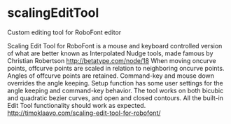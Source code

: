 scalingEditTool
===============
Custom editing tool for RoboFont editor

Scaling Edit Tool for RoboFont is a mouse and keyboard controlled version of what are better known
as Interpolated Nudge tools, made famous by Christian Robertson http://betatype.com/node/18
When moving oncurve points, offcurve points are scaled in relation to neighboring oncurve points.
Angles of offcurve points are retained. Command-key and mouse down overrides the angle keeping.
Setup function has some user settings for the angle keeping and command-key behavior.
The tool works on both bicubic and quadratic bezier curves, and open and closed contours.
All the built-in Edit Tool functionality should work as expected.
http://timoklaavo.com/scaling-edit-tool-for-robofont/